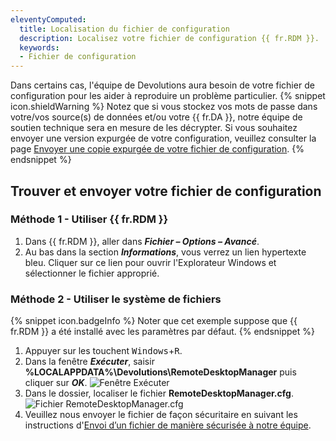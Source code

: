 ```yaml
---
eleventyComputed:
  title: Localisation du fichier de configuration
  description: Localisez votre fichier de configuration {{ fr.RDM }}.
  keywords:
  - Fichier de configuration
---
```

Dans certains cas, l'équipe de Devolutions aura besoin de votre fichier de configuration pour les aider à reproduire un problème particulier.
{% snippet icon.shieldWarning %}
Notez que si vous stockez vos mots de passe dans votre/vos source(s) de données et/ou votre {{ fr.DA }}, notre équipe de soutien technique sera en mesure de les décrypter. Si vous souhaitez envoyer une version expurgée de votre configuration, veuillez consulter la page [Envoyer une copie expurgée de votre fichier de configuration](/fr/kb/remote-desktop-manager/how-to-articles/send-sanitized-configuration-file/).
{% endsnippet %}

## Trouver et envoyer votre fichier de configuration
### Méthode 1 - Utiliser {{ fr.RDM }}
1. Dans {{ fr.RDM }}, aller dans ***Fichier – Options – Avancé***.
1. Au bas dans la section ***Informations***, vous verrez un lien hypertexte bleu. Cliquer sur ce lien pour ouvrir l'Explorateur Windows et sélectionner le fichier approprié.
### Méthode 2 - Utiliser le système de fichiers
{% snippet icon.badgeInfo %}
Noter que cet exemple suppose que {{ fr.RDM }} a été installé avec les paramètres par défaut.
{% endsnippet %}

1. Appuyer sur les touchent <kbd>Windows</kbd>+<kbd>R</kbd>.
1. Dans la fenêtre ***Exécuter***, saisir **%LOCALAPPDATA%\Devolutions\RemoteDesktopManager** puis cliquer sur ***OK***.
![Fenêtre Exécuter](https://cdnweb.devolutions.net/docs/fr/kb/KB2031.png)
1. Dans le dossier, localiser le fichier **RemoteDesktopManager.cfg**.
![Fichier RemoteDesktopManager.cfg](https://cdnweb.devolutions.net/docs/fr/kb/KB2032.png)
1. Veuillez nous envoyer le fichier de façon sécuritaire en suivant les instructions d'[Envoi d’un fichier de manière sécurisée à notre équipe](/fr/kb/devolutions-customer-success/securely-send-file/).

